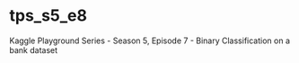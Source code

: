 # tps_s5_e8
Kaggle Playground Series - Season 5, Episode 7 - Binary Classification on a bank dataset
